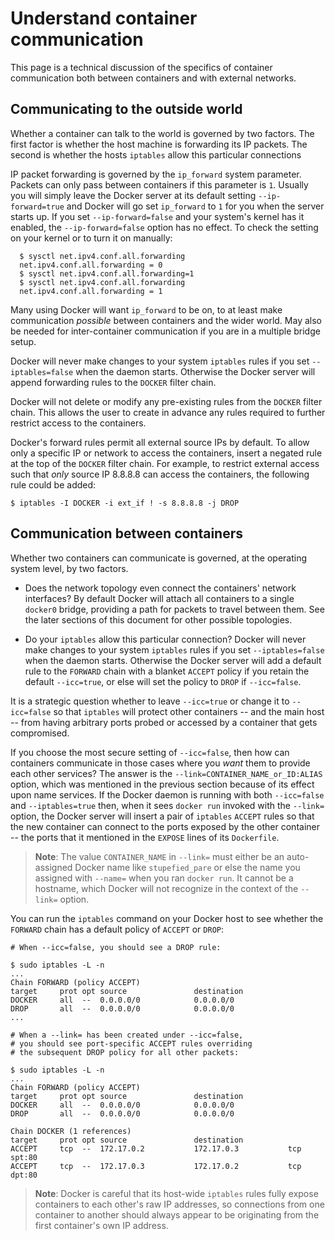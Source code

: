 <!--[metadata]>
+++
title = "Understand container communication"
description = "Understand container communication"
keywords = ["docker, container, communication, network"]
[menu.engine]
parent = "smn_networking"
+++
<![end-metadata]-->

# Understand container communication

This page is a technical discussion of the specifics of container communication
both between containers and with external networks.
## Communicating to the outside world

Whether a container can talk to the world is governed by two factors. The first
factor is whether the host machine is forwarding its IP packets. The second is
whether the hosts `iptables` allow this particular connections

IP packet forwarding is governed by the `ip_forward` system parameter.  Packets
can only pass between containers if this parameter is `1`.  Usually you will
simply leave the Docker server at its default setting `--ip-forward=true` and
Docker will go set `ip_forward` to `1` for you when the server starts up. If you
set `--ip-forward=false` and your system's kernel has it enabled, the
`--ip-forward=false` option has no effect. To check the setting on your kernel
or to turn it on manually:
```
  $ sysctl net.ipv4.conf.all.forwarding
  net.ipv4.conf.all.forwarding = 0
  $ sysctl net.ipv4.conf.all.forwarding=1
  $ sysctl net.ipv4.conf.all.forwarding
  net.ipv4.conf.all.forwarding = 1
```

Many using Docker will want `ip_forward` to be on, to at least make
communication _possible_ between containers and the wider world. May also be
needed for inter-container communication if you are in a multiple bridge setup.

Docker will   never make changes to your system `iptables` rules if you set
`--iptables=false` when the daemon starts.  Otherwise the Docker server will
append forwarding rules to the `DOCKER` filter chain.

Docker will not delete or modify any pre-existing rules from the `DOCKER` filter
chain. This allows the user to create in advance any rules required to further
restrict access to the containers.

Docker's forward rules permit all external source IPs by default. To allow only
a specific IP or network to access the containers, insert a negated rule at the
top of the `DOCKER` filter chain. For example, to restrict external access such
that _only_ source IP 8.8.8.8 can access the containers, the following rule
could be added:

```
$ iptables -I DOCKER -i ext_if ! -s 8.8.8.8 -j DROP
```

##  Communication between containers

Whether two containers can communicate is governed, at the operating system level, by two factors.

- Does the network topology even connect the containers' network interfaces?  By default Docker will attach all containers to a single `docker0` bridge, providing a path for packets to travel between them.  See the later sections of this document for other possible topologies.

- Do your `iptables` allow this particular connection? Docker will never make changes to your system `iptables` rules if you set `--iptables=false` when the daemon starts.  Otherwise the Docker server will add a default rule to the `FORWARD` chain with a blanket `ACCEPT` policy if you retain the default `--icc=true`, or else will set the policy to `DROP` if `--icc=false`.

It is a strategic question whether to leave `--icc=true` or change it to
`--icc=false` so that `iptables` will protect other containers -- and the main
host -- from having arbitrary ports probed or accessed by a container that gets
compromised.

If you choose the most secure setting of `--icc=false`, then how can containers
communicate in those cases where you _want_ them to provide each other services?
The answer is the `--link=CONTAINER_NAME_or_ID:ALIAS` option, which was
mentioned in the previous section because of its effect upon name services.  If
the Docker daemon is running with both `--icc=false` and `--iptables=true`
then, when it sees `docker run` invoked with the `--link=` option, the Docker
server will insert a pair of `iptables` `ACCEPT` rules so that the new
container can connect to the ports exposed by the other container -- the ports
that it mentioned in the `EXPOSE` lines of its `Dockerfile`.  

> **Note**: The value `CONTAINER_NAME` in `--link=` must either be an
auto-assigned Docker name like `stupefied_pare` or else the name you assigned
with `--name=` when you ran `docker run`.  It cannot be a hostname, which Docker
will not recognize in the context of the `--link=` option.

You can run the `iptables` command on your Docker host to see whether the `FORWARD` chain has a default policy of `ACCEPT` or `DROP`:

```
# When --icc=false, you should see a DROP rule:

$ sudo iptables -L -n
...
Chain FORWARD (policy ACCEPT)
target     prot opt source               destination
DOCKER     all  --  0.0.0.0/0            0.0.0.0/0
DROP       all  --  0.0.0.0/0            0.0.0.0/0
...

# When a --link= has been created under --icc=false,
# you should see port-specific ACCEPT rules overriding
# the subsequent DROP policy for all other packets:

$ sudo iptables -L -n
...
Chain FORWARD (policy ACCEPT)
target     prot opt source               destination
DOCKER     all  --  0.0.0.0/0            0.0.0.0/0
DROP       all  --  0.0.0.0/0            0.0.0.0/0

Chain DOCKER (1 references)
target     prot opt source               destination
ACCEPT     tcp  --  172.17.0.2           172.17.0.3           tcp spt:80
ACCEPT     tcp  --  172.17.0.3           172.17.0.2           tcp dpt:80
```

> **Note**: Docker is careful that its host-wide `iptables` rules fully expose
containers to each other's raw IP addresses, so connections from one container
to another should always appear to be originating from the first container's own
IP address.
